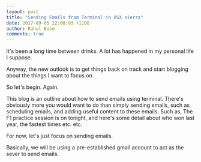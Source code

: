 ```yaml
---
layout: post
title: "Sending Emails from Terminal in OSX sierra"
date: 2017-09-05 22:00:03 +1100
author: Rahul Bose
comments: true
---
```


It's been a long time between drinks. A lot has happened in my personal life I suppose.

Anyway, the new outlook is to get things back on track and start blogging about the things I want to focus on.

So let's begin. Again.

This blog is an outline about how to send emails using terminal. There's obviously more you would want to do than simply sending emails, such as scheduling emails, and adding useful content to these emails. Such as, The F1 practice session is on tonight, and here's some detail about who won last year, the fastest times etc. etc.

For now, let's just focus on sending emails.

Basically, we will be using a pre-established gmail account to act as the sever to send emails.